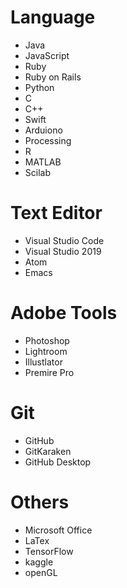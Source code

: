 # Language
* Java
* JavaScript
* Ruby
* Ruby on Rails
* Python
* C
* C++
* Swift
* Arduiono
* Processing
* R
* MATLAB
* Scilab

# Text Editor
* Visual Studio Code
* Visual Studio 2019
* Atom
* Emacs

# Adobe Tools
* Photoshop
* Lightroom
* Illustlator
* Premire Pro

# Git
* GitHub
* GitKaraken
* GitHub Desktop

# Others
* Microsoft Office
* LaTex
* TensorFlow
* kaggle 
* openGL
